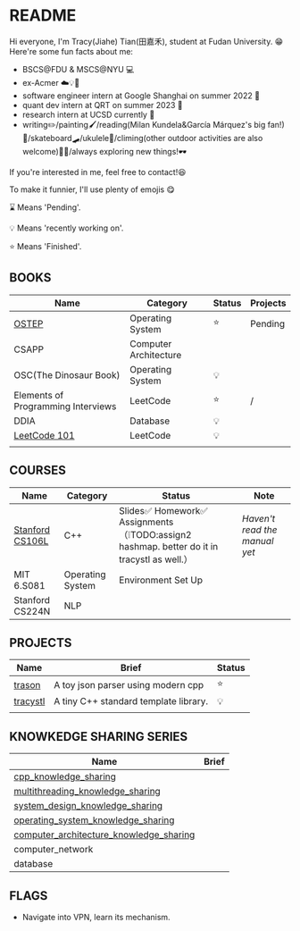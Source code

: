 # README

Hi everyone, I'm Tracy(Jiahe) Tian(田嘉禾), student at Fudan University. 😁
Here're some fun facts about me:


* BSCS@FDU & MSCS@NYU 💻
* ex-Acmer ☁️💡🎈
* software engineer intern at Google Shanghai on summer 2022 🦴
* quant dev intern at QRT on summer 2023 🧊
* research intern at UCSD currently 🧪
* writing✏️/painting🖌️/reading(Milan Kundela&García Márquez's big fan!)👨/skateboard🛹/ukulele🎸/climing(other outdoor activities are also welcome)🧗‍♀️/always exploring new things!🕶️

If you're interested in me, feel free to contact!😆



To make it funnier, I'll use  plenty of emojis 😋

⌛ Means 'Pending'.

💡 Means 'recently working on'.

⭐️ Means 'Finished'.

## BOOKS

| Name                                                         | Category              | Status | Projects |
| ------------------------------------------------------------ | --------------------- | ------ | -------- |
| [OSTEP](https://github.com/tracyqwerty/operating_system_knowledge_sharing/tree/main/OSTEP) | Operating System      | ⭐️      | Pending  |
| CSAPP                                                        | Computer Architecture |        |          |
| OSC(The Dinosaur Book)                                       | Operating System      | 💡      |          |
| Elements of Programming Interviews                           | LeetCode              | ⭐️      | /        |
| DDIA                                                         | Database              | 💡      |          |
| [LeetCode 101](https://github.com/changgyhub/leetcode_101/tree/master) | LeetCode              | 💡      |          |
|                                                              |                       |        |          |

## COURSES

| Name                                                     | Category         | Status                                                       | Note                          |
| -------------------------------------------------------- | ---------------- | ------------------------------------------------------------ | ----------------------------- |
| [Stanford CS106L](http://web.stanford.edu/class/cs106l/) | C++              | Slides✅ Homework✅ Assignments（❕TODO:assign2 hashmap. better do it in tracystl as well.） | *Haven't read the manual yet* |
| MIT 6.S081                                               | Operating System | Environment Set Up                                           |                               |
| Stanford CS224N                                          | NLP              |                                                              |                               |

## PROJECTS

| Name                                                | Brief                                 | Status |
| --------------------------------------------------- | ------------------------------------- | ------ |
| [trason](https://github.com/tracyqwerty/trason)     | A toy json parser using modern cpp    | ⭐️      |
| [tracystl](https://github.com/tracyqwerty/tracystl) | A tiny C++ standard template library. | 💡      |
|                                                     |                                       |        |

## KNOWKEDGE SHARING SERIES
| Name                                                         | Brief |
| ------------------------------------------------------------ | ----- |
| [cpp_knowledge_sharing](https://github.com/tracyqwerty/cpp_knowledge_sharing) |       |
| [multithreading_knowledge_sharing](https://github.com/tracyqwerty/multithreading_knowledge_sharing) |       |
| [system_design_knowledge_sharing](https://github.com/tracyqwerty/system_design_knowledge_sharing) |       |
| [operating_system_knowledge_sharing](https://github.com/tracyqwerty/operating_system_knowledge_sharing) |       |
| [computer_architecture_knowledge_sharing](https://github.com/tracyqwerty/computer_architecture_knowledge_sharing) |       |
| computer_network                                             |       |
| database                                                     |       |


## FLAGS

* Navigate into VPN, learn its mechanism.
